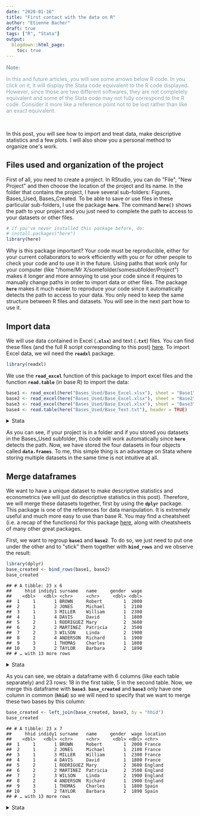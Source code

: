 ```yaml
---
date: "2020-01-16"
title: "First contact with the data on R"
author: "Etienne Bacher"
draft: true
tags: ["R", "Stata"]
output: 
  blogdown::html_page:
    toc: true 
---
```


<p style="color:rgb(127, 165, 179)"> <b> Note: </b>  </p> <p style="color:rgb(127, 165, 179)">In this and future articles, you will see some arrows below R code. In you click on it, it will display the Stata code equivalent to the R code displayed. However, since those are two different softwares, they are not completely equivalent and some of the Stata code may not fully correspond to the R code. Consider it more like a reference point not to be lost rather than like an exact equivalent. </p>

<br>

In this post, you will see how to import and treat data, make descriptive statistics and a few plots. I will also show you a personal method to organize one's work. 


## Files used and organization of the project

First of all, you need to create a project. In RStudio, you can do "File", "New Project" and then choose the location of the project and its name. In the folder that contains the project, I have several sub-folders: Figures, Bases_Used, Bases_Created. To be able to save or use files in these particular sub-folders, I use the package **`here`**. The command **`here()`** shows the path to your project and you just need to complete the path to access to your datasets or other files.


```r
# if you've never installed this package before, do:
# install.packages("here")
library(here)
```

Why is this package important? Your code must be reproducible, either for your current collaborators to work efficiently with you or for other people to check your code and to use it in the future. Using paths that work only for your computer (like "/home/Mr X/somefolder/somesubfolder/Project") makes it longer and more annoying to use your code since it requires to manually change paths in order to import data or other files. The package **`here`** makes it much easier to reproduce your code since it automatically detects the path to access to your data. You only need to keep the same structure between R files and datasets. You will see in the next part how to use it.

## Import data

We will use data contained in Excel (**`.xlsx`**) and text (**`.txt`**) files. You can find these files (and the full R script corresponding to this post) [here](https://github.com/etiennebacher/from-stata-to-r/tree/master/public/Data/first-contact). To import Excel data, we wil need the **`readxl`** package. 


```r
library(readxl)
```

We use the **`read_excel`** function of this package to import excel files and the function **`read.table`** (in base R) to import the data: 

<!-- La partie qui suit doit être visible pour correspondre à ce que je dis mais ne doit pas être exécutée car pas les bons chemins d'accès -->

```r
base1 <- read_excel(here("Bases_Used/Base_Excel.xlsx"), sheet = "Base1")
base2 <- read_excel(here("Bases_Used/Base_Excel.xlsx"), sheet = "Base2")
base3 <- read_excel(here("Bases_Used/Base_Excel.xlsx"), sheet = "Base3")
base4 <- read.table(here("Bases_Used/Base_Text.txt"), header = TRUE)
```
<!-- La partie qui suit ne doit pas être visible mais doit être exécutée -->


<details>
<summary> Stata
</summary>
<p>
```stata
cd "/path/to/Bases_Used"
import excel using Base_Excel, sheet("Base1") firstrow
``` 
</details>

As you can see, if your project is in a folder and if you stored you datasets in the Bases_Used subfolder, this code will work automatically since **`here`** detects the path. Now, we have stored the four datasets in four objects called **`data.frames`**. To me, this simple thing is an advantage on Stata where storing multiple datasets in the same time is not intuitive at all.


## Merge dataframes

We want to have a unique dataset to make descriptive statistics and econometrics (we will just do descriptive statistics in this post). Therefore, we will merge these datasets together, first by using the **`dplyr`** package. This package is one of the references for data manipulation. It is extremely useful and much more easy to use than base R. You may find a cheatsheet (i.e. a recap of the functions) for this package [here](https://rstudio.com/resources/cheatsheets/), along with cheatsheets of many other great packages.

First, we want to regroup **`base1`** and **`base2`**. To do so, we just need to put one under the other and to "stick" them together with **`bind_rows`** and we observe the result:


```r
library(dplyr)
base_created <- bind_rows(base1, base2)
base_created
```

```
## # A tibble: 23 x 6
##     hhid indidy1 surname   name     gender  wage
##    <dbl>   <dbl> <chr>     <chr>     <dbl> <dbl>
##  1     1       1 BROWN     Robert        1  2000
##  2     1       2 JONES     Michael       1  2100
##  3     1       3 MILLER    William       1  2300
##  4     1       4 DAVIS     David         1  1800
##  5     2       1 RODRIGUEZ Mary          2  3600
##  6     2       2 MARTINEZ  Patricia      2  3500
##  7     2       3 WILSON    Linda         2  1900
##  8     2       4 ANDERSON  Richard       1  1900
##  9     3       1 THOMAS    Charles       1  1800
## 10     3       2 TAYLOR    Barbara       2  1890
## # … with 13 more rows
```

<details>
<summary> Stata
</summary>
<p>

```stata
preserve

*** Open base #2 and bind the rows
clear all 
import excel using Base_Excel, sheet("Base2") firstrow
tempfile base2
save  `base2' 
restore
append using `base2'
``` 
</details>

As you can see, we obtain a dataframe with 6 columns (like each table separately) and 23 rows: 18 in the first table, 5 in the second table. Now, we merge this dataframe with **`base3`**. **`base_created`** and **`base3`** only have one column in common (**`hhid`**) so we will need to specify that we want to merge these two bases by this column:


```r
base_created <- left_join(base_created, base3, by = "hhid")
base_created
```

```
## # A tibble: 23 x 7
##     hhid indidy1 surname   name     gender  wage location
##    <dbl>   <dbl> <chr>     <chr>     <dbl> <dbl> <chr>   
##  1     1       1 BROWN     Robert        1  2000 France  
##  2     1       2 JONES     Michael       1  2100 France  
##  3     1       3 MILLER    William       1  2300 France  
##  4     1       4 DAVIS     David         1  1800 France  
##  5     2       1 RODRIGUEZ Mary          2  3600 England 
##  6     2       2 MARTINEZ  Patricia      2  3500 England 
##  7     2       3 WILSON    Linda         2  1900 England 
##  8     2       4 ANDERSON  Richard       1  1900 England 
##  9     3       1 THOMAS    Charles       1  1800 Spain   
## 10     3       2 TAYLOR    Barbara       2  1890 Spain   
## # … with 13 more rows
```

<details>
<summary> Stata
</summary>
<p>
```stata
preserve 

*** Open base #3 and merge
clear all
cd ..\Bases_Used 
import excel using Base_Excel, sheet("Base3") firstrow
tempfile base3
save `base3'
restore 
merge m:1 hhid using `base3' 
drop _merge 
```
</details>

**`left_join`** is a **`dplyr`** function saying that the first dataframe mentioned (here **`base_created`**) is the "most important" and that we will stick the second one (here **`base3`**) to it. If there are more rows in the first one than in the second one, then there will be some missing values but the number of rows will stay the same. If we knew that **`base3`** had more rows than **`base_created`**, we would have used **`right_join`**.

We now want to merge **`base_created`** with **`base4`**. The problem is that there are no common columns so we will need to create one in each. Moreover, **`base_created`** contains data for the year 2019 and **`base4`** for the year 2020. We will need to create columns to specify that too:


```r
# rename the second column of base_created and of base4
colnames(base_created)[2] <- "indid"
colnames(base4)[2] <- "indid"

# create the column "year", that will take the value 2019 
# for base_created and 2020 for base4
base_created$year <- 2019
base4$year <- 2020
```

From this point, we can merge these two dataframes:


```r
base_created2 <- bind_rows(base_created, base4)
base_created2
```

```
## # A tibble: 46 x 8
##     hhid indid surname   name     gender  wage location  year
##    <dbl> <dbl> <chr>     <chr>     <dbl> <dbl> <chr>    <dbl>
##  1     1     1 BROWN     Robert        1  2000 France    2019
##  2     1     2 JONES     Michael       1  2100 France    2019
##  3     1     3 MILLER    William       1  2300 France    2019
##  4     1     4 DAVIS     David         1  1800 France    2019
##  5     2     1 RODRIGUEZ Mary          2  3600 England   2019
##  6     2     2 MARTINEZ  Patricia      2  3500 England   2019
##  7     2     3 WILSON    Linda         2  1900 England   2019
##  8     2     4 ANDERSON  Richard       1  1900 England   2019
##  9     3     1 THOMAS    Charles       1  1800 Spain     2019
## 10     3     2 TAYLOR    Barbara       2  1890 Spain     2019
## # … with 36 more rows
```

<details>
<summary> Stata
</summary>
<p>
```stata

rename indidy1 indid 
gen year=2019 
preserve 

* Open base #4 and merge
clear all
import delimited Base_Text.txt 
rename indidy2 indid 
gen year=2020
tempfile base4
save `base4'
restore 

merge 1:1 hhid indid year using `base4'
drop _merge
``` 
</details>

But we have many missing values for the new rows because **`base4`** only contained three columns. We want to have a data frame arranged by household then by individual and finally by year. Using only **`dplyr`** functions, we can do:


```r
base_created2 <- base_created2 %>% 
  group_by(hhid, indid) %>% 
  arrange(hhid, indid, year) %>%
  ungroup()
base_created2
```

```
## # A tibble: 46 x 8
##     hhid indid surname   name    gender  wage location  year
##    <dbl> <dbl> <chr>     <chr>    <dbl> <dbl> <chr>    <dbl>
##  1     1     1 BROWN     Robert       1  2000 France    2019
##  2     1     1 <NA>      <NA>        NA  2136 <NA>      2020
##  3     1     2 JONES     Michael      1  2100 France    2019
##  4     1     2 <NA>      <NA>        NA  2362 <NA>      2020
##  5     1     3 MILLER    William      1  2300 France    2019
##  6     1     3 <NA>      <NA>        NA  2384 <NA>      2020
##  7     1     4 DAVIS     David        1  1800 France    2019
##  8     1     4 <NA>      <NA>        NA  2090 <NA>      2020
##  9     2     1 RODRIGUEZ Mary         2  3600 England   2019
## 10     2     1 <NA>      <NA>        NA  3784 <NA>      2020
## # … with 36 more rows
```

Notice that there are some **`%>%`** between the lines: it is a pipe and its function is to connect lines of code between them so that we don't have to write **`base_created2`** every time. Now that our dataframe is arranged, we need to fill the missing values. Fortunately, these missing values do not change for an individual since they concern the gender, the location, the name and the surname. So basically, we can just take the value of the cell above (corresponding to year 2019) and replicate it in each cell (corresponding to year 2020):


```r
library(tidyr)
base_created2 <- base_created2 %>%
  fill(select_if(., ~ any(is.na(.))) %>% 
         names(),
       .direction = 'down')
```

<details>
<summary> Stata
</summary>
<p>
```stata
foreach x of varlist surname name gender location {
  bysort hhid indid: replace `x'=`x'[_n-1] if year==2020
}
```
</details>

Let me explain the code above:

* **`fill`** aims to fill cells
* **`select_if`** selects columns according to the condition defined
* **`any(is.na(.))`** is a logical question asking if there are missing values (NA)
* **`.`** indicates that we want to apply the function to the whole dataframe
* **`names`** tells us what the names of the columns selected are
* **`.direction`** tells the direction in which the filling goes

So **`fill(select_if(., ~ any(is.na(.))) %>% names(), .direction = 'down')`** means that for the dataframe, we select each column which has some NA in it and we obtain their names. In these columns, the empty cells are filled by the value of the cell above (since the direction is "down").

Finally, we want the first three columns to be **`hhid`**, **`indid`** and **`year`**, and we create a ID column named **`hhind`** which is just the union of **`hhid`** and **`indid`**.


```r
base_created2 <- base_created2 %>%
  select(hhid, indid, year, everything()) %>%
  unite(hhind, c(hhid, indid), sep = "", remove = FALSE) 
base_created2
```

```
## # A tibble: 46 x 9
##    hhind  hhid indid  year surname   name    gender  wage location
##    <chr> <dbl> <dbl> <dbl> <chr>     <chr>    <dbl> <dbl> <chr>   
##  1 11        1     1  2019 BROWN     Robert       1  2000 France  
##  2 11        1     1  2020 BROWN     Robert       1  2136 France  
##  3 12        1     2  2019 JONES     Michael      1  2100 France  
##  4 12        1     2  2020 JONES     Michael      1  2362 France  
##  5 13        1     3  2019 MILLER    William      1  2300 France  
##  6 13        1     3  2020 MILLER    William      1  2384 France  
##  7 14        1     4  2019 DAVIS     David        1  1800 France  
##  8 14        1     4  2020 DAVIS     David        1  2090 France  
##  9 21        2     1  2019 RODRIGUEZ Mary         2  3600 England 
## 10 21        2     1  2020 RODRIGUEZ Mary         2  3784 England 
## # … with 36 more rows
```

<details>
<summary> Stata
</summary>
<p>
```stata
egen hhind=group(hhid indid) 
order hhind hhid indid year * 
sort hhid indid year 
```
</details>

That's it, we now have the complete dataframe. 


## Clean the data

There are still some things to do. First, we remark that there are some errors in the column **`location`** (**`England_error`** and **`Spain_error`**) so we correct it:


```r
# display the unique values of the column "location"
unique(base_created2$location)
```

```
## [1] "France"        "England"       "Spain"         "Italy"        
## [5] "England_error" "Spain_error"
```

```r
# correct the errors
base_created2[base_created2 == "England_error"] <- "England"
base_created2[base_created2 == "Spain_error"] <- "Spain"
unique(base_created2$location)
```

```
## [1] "France"  "England" "Spain"   "Italy"
```

<details>
<summary> Stata
</summary>
<p>
```stata
replace localisation="England" if localisation=="England_error"
replace localisation="Spain" if localisation=="Spain_error"
```
</details>

Basically, what we've done here is that we have selected every cell in the whole dataframe that had the value **`England_error`** (respectively **`Spain_error`**) and we replaced these cells by **`England`** (**`Spain`**). We also need to recode the column **`gender`** because binary variables have to take values of 0 or 1, not 1 or 2.


```r
base_created2$gender <- recode(base_created2$gender, `2` = 0)
```

<details>
<summary> Stata
</summary>
<p>
```stata
label define genderlab 1 "M" 2 "F"
label values gender genderlab
recode gender (2=0 "Female") (1=1 "Male"), gen(gender2)
drop gender
rename gender2 gender
```
</details>

To have more details on the dataframe, we need to create some labels. To do so, we need the **`upData`** function in the **`Hmisc`** package.


```r
library(Hmisc)
var.labels <- c(hhind = "individual's ID",
                hhid = "household's ID",
                indid = "individual's ID in the household",
                year = "year",
                surname = "surname",
                name = "name",
                gender = "1 if male, 0 if female",
                wage = "wage",
                location = "household's location")
base_created2 <- upData(base_created2, labels = var.labels)
```

<details>
<summary> Stata
</summary>
<p>
```stata
label variable hhind "individual's ID"
label variable indid "household's ID" 
label variable year "year"
label variable hhid "individual's ID in the household"
label variable surname "Surname"
label variable name "Name"
label variable gender "1 if male, 0 if female"
label variable wage "wage"
label variable location "household's location"
```
</details>

We can see the result with: 


```r
contents(base_created2)
```

```
## 
## Data frame:base_created2	46 observations and 9 variables    Maximum # NAs:0
## 
## 
##                                    Labels     Class   Storage
## hhind                     individual's ID character character
## hhid                       household's ID   integer   integer
## indid    individual's ID in the household   integer   integer
## year                                 year   integer   integer
## surname                           surname character character
## name                                 name character character
## gender             1 if male, 0 if female   integer   integer
## wage                                 wage   integer   integer
## location             household's location character character
```

Now that our dataframe is clean and detailed, we can compute some descriptive statistics. But before doing it, we might want to save it:


```r
write.xlsx(base_created2, file = here("Bases_Created/modified_base.xlsx")
```

<details>
<summary> Stata
</summary>
<p>
```stata
cd ..\Bases_Created  
export excel using "modified_base.xls", replace
```
</details>


## Descriptive Statistics

First of all, if we want to check the number of people per location or gender and per year, we use the **`table`** function:


```r
table(base_created2$gender, base_created2$year)
```

```
##    
##     2019 2020
##   0    9    9
##   1   14   14
```

```r
table(base_created2$location, base_created2$year)
```

```
##          
##           2019 2020
##   England    6    6
##   France    12   12
##   Italy      1    1
##   Spain      4    4
```

<details>
<summary> Stata
</summary>
<p>
```stata
tab gender if year==2019  
tab location if year==2019 
```
</details>

To have more detailed statistics, you can use many functions. Here, we use the function **`describe`** from the **`Hmisc`** package


```r
describe(base_created2)
```

```
## base_created2 
## 
##  9  Variables      46  Observations
## --------------------------------------------------------------------------------
## hhind : individual's ID 
##        n  missing distinct 
##       46        0       23 
## 
## lowest : 11 12 13 14 21, highest: 71 72 81 82 83
## --------------------------------------------------------------------------------
## hhid : household's ID 
##        n  missing distinct     Info     Mean      Gmd 
##       46        0        8    0.975    4.217    2.783 
## 
## lowest : 1 2 3 4 5, highest: 4 5 6 7 8
##                                                           
## Value          1     2     3     4     5     6     7     8
## Frequency      8     8     4     2    10     4     4     6
## Proportion 0.174 0.174 0.087 0.043 0.217 0.087 0.087 0.130
## --------------------------------------------------------------------------------
## indid : individual's ID in the household 
##        n  missing distinct     Info     Mean      Gmd 
##       46        0        5    0.923    2.217    1.306 
## 
## lowest : 1 2 3 4 5, highest: 1 2 3 4 5
##                                         
## Value          1     2     3     4     5
## Frequency     16    14     8     6     2
## Proportion 0.348 0.304 0.174 0.130 0.043
## --------------------------------------------------------------------------------
## year 
##        n  missing distinct     Info     Mean      Gmd 
##       46        0        2     0.75     2020   0.5111 
##                     
## Value      2019 2020
## Frequency    23   23
## Proportion  0.5  0.5
## --------------------------------------------------------------------------------
## surname 
##        n  missing distinct 
##       46        0       23 
## 
## lowest : ANDERSON BROWN    DAVIS    DOE      JACKSON 
## highest: THOMAS   THOMPSON WHITE    WILLIAMS WILSON  
## --------------------------------------------------------------------------------
## name 
##        n  missing distinct 
##       46        0       23 
## 
## lowest : Barbara Charles Daniel  David   Donald 
## highest: Richard Robert  Susan   Thomas  William
## --------------------------------------------------------------------------------
## gender : 1 if male, 0 if female 
##        n  missing distinct     Info      Sum     Mean      Gmd 
##       46        0        2    0.715       28   0.6087    0.487 
## 
## --------------------------------------------------------------------------------
## wage 
##        n  missing distinct     Info     Mean      Gmd      .05      .10 
##       46        0       37    0.998     2059    477.4     1627     1692 
##      .25      .50      .75      .90      .95 
##     1800     1901     2098     2373     3575 
## 
## lowest : 1397 1600 1608 1683 1690, highest: 2384 3500 3600 3782 3784
## --------------------------------------------------------------------------------
## location : household's location 
##        n  missing distinct 
##       46        0        4 
##                                           
## Value      England  France   Italy   Spain
## Frequency       12      24       2       8
## Proportion   0.261   0.522   0.043   0.174
## --------------------------------------------------------------------------------
```

<details>
<summary> Stata
</summary>
<p>
```stata
sum *, detail
```
</details>

but you can also try the function **`summary`** (automatically available in base R), **`stat.desc`** in **`pastecs`**, **`skim`** in **`skimr`** or even **`makeDataReport`** in **`dataMaid`** to have a complete PDF report summarizing your data. To summarize data under certain conditions (e.g. to have the average wage for each location), you can use **`dplyr`**:


```r
# you can change the argument in group_by() by gender for example
base_created2 %>%
  group_by(location) %>%
  summarize_at(.vars = "wage", .funs = "mean")
```

```
## # A tibble: 4 x 2
##   location    wage
##   <labelled> <dbl>
## 1 England    2452.
## 2 France     1935.
## 3 Italy      1801 
## 4 Spain      1905.
```

<details>
<summary> Stata
</summary>
<p>
```stata
tabstat wage if year==2019, stats(N mean sd min max p25 p50 p75) by(location)
tabstat wage if year==2020, stats(N mean sd min max p25 p50 p75) by(location)
```
</details>

## Plots

Finally, we want to plot some data to include in our report or article (or anything else). **`ggplot2`** is THE reference to make plots with R. The **`ggplot`** function does not create a graph but tells what is the data you are going to use and the aesthetics (**`aes`**). Here, we want to display the wages in a histogram and to distinguish them per year. Therefore, we want to fill the bars according to the year. To precise the type of graph we want, we add **`+ geom_histogram()`** after **`ggplot`**. You may change the number of **`bins`** to have a more precise histogram. 


```r
library(ggplot2)
hist1 <- ggplot(data = base_created2, 
                mapping = aes(wage, fill = factor(year))) +
  geom_histogram(bins = 10)
hist1
```

<img src="/posts/first-contact_files/figure-html/unnamed-chunk-20-1.png" width="672" />

<details>
<summary> Stata
</summary>
<p>
```stata
histogram wage if year==2019, saving(Hist1, replace) bin(10) freq title("Year 2019") ytitle("Frequency") 
histogram wage if year==2020, saving(Hist2, replace) bin(10) freq title("Year 2020") ytitle("Frequency")
```
</details>

If you prefer one histogram per year, you can use the **`facet_wrap()`** argument, as below.


```r
hist2 <- ggplot(data = base_created2, 
                mapping = aes(wage, fill = factor(year))) +
  geom_histogram(bins = 10) +
  facet_wrap(vars(year))
hist2
```

<img src="/posts/first-contact_files/figure-html/unnamed-chunk-21-1.png" width="672" />

<details>
<summary> Stata
</summary>
<p>
```stata
graph combine Hist1.gph Hist2.gph, col(2) xsize(10) ysize(5) iscale(1.5) title("{bf:Wage distribution per year}")
```
</details>

Finally, you may want to export these graphs. To do so, we use **`ggsave`** (you can replace .pdf by .eps or .png if you want): 


```r
ggsave(here("Figures/plot1.pdf"), plot = hist1)
```

<details>
<summary> Stata
</summary>
<p>
```stata
graph export Histogram1.pdf,  replace
```
</details>

That's it! In this first post, you have seen how to import, clean and tidy datasets, and how to make some descriptive statistics and some plots. I hope this was helpful to you!
